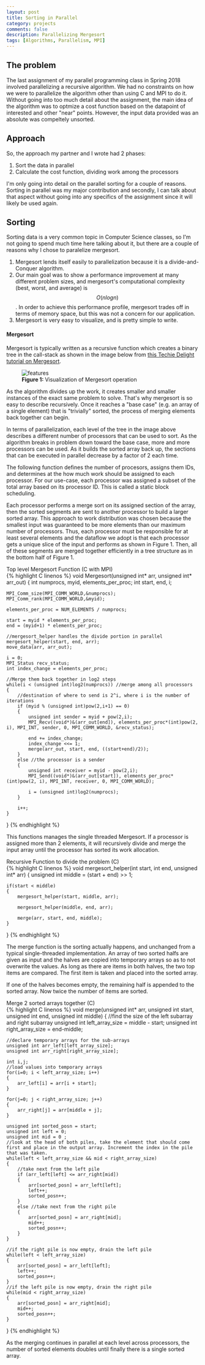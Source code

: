 ```yaml
---
layout: post
title: Sorting in Parallel
category: projects
comments: false
description: Parallelizing Mergesort
tags: [Algorithms, Parallelism, MPI]
---
```


## The problem
The last assignment of my parallel programming class in Spring 2018 involved parallelizing a recursive algorithm. We had no constraints on how we were to parallelize the algorithm other than using C and MPI to do it. Without going into too much detail about the assignment, the main idea of the algorithm was to optmize a cost function based on the datapoint of interested and other "near" points. However, the input data provided was an absolute was compeltely unsorted.

## Approach
So, the approach my partner and I wrote had 2 phases:
1. Sort the data in parallel
2. Calculate the cost function, dividing work among the processors

I'm only going into detail on the parallel sorting for a couple of reasons. Sorting in parallel was my major contribution and secondly, I can talk about that aspect without going into any specifics of the assignment since it will likely be used again.

## Sorting
Sorting data is a very common topic in Computer Science classes, so I'm not going to spend much time here talking about it, but there are a couple of reasons why I chose to paralelize mergesort.

1. Mergesort lends itself easily to parallelization because it is a divide-and-Conquer algorithm.
2. Our main goal was to show a performance improvement at many different problem sizes, and mergesort's computational complexity (best, worst, and average) is $$O(n logn)$$. In order to achieve this performance profile, mergesort trades off in terms of memory space, but this was not a concern for our application.
3. Mergesort is very easy to visualize, and is pretty simple to write.

#### Mergesort
Mergesort is typically written as a recursive function which creates a binary tree in the call-stack as shown in the image below from [this Techie Delight tutorial on Mergesort](http://www.techiedelight.com/merge-sort/).

<figure>
<img alt="features" src="/resources/images/ParallelMergesort/Merge-Sort-Tutorial.png"/>
<figcaption>
<strong>Figure 1: </strong> Visualization of Mergesort operation
</figcaption>
</figure>

As the algorithm divides up the work, it creates smaller and smaller instances of the exact same problem to solve. That's why mergesort is so easy to describe recursively. Once it reaches a "base case" (e.g. an array of a single element) that is "trivially" sorted, the process of merging elements back together can begin.

In terms of parallelization, each level of the tree in the image above describes a different number of processors that can be used to sort. As the algorithm breaks in problem down toward the base case, more and more processors can be used. As it builds the sorted array back up, the sections that can be executed in parallel decrease by a factor of 2 each time.

The following function defines the number of procesors, assigns them IDs, and determines at the how much work should be assigned to each processor. For our use-case, each processor was assigned a subset of the total array based on its processor ID. This is called a static block scheduling.

Each processor performs a merge sort on its assigned section of the array, then the sorted segments are sent to another processor to build a larger sorted array. This approach to work distribution was chosen because the smallest input was guaranteed to be more elements than our maximum number of processors. Thus, each processor must be responsible for at least several elements and the dataflow we adopt is that each processor gets a unique slice of the input and performs as shown in Figure 1. Then, all of these segments are merged together efficiently in a tree structure as in the bottom half of Figure 1.
<div
class="env-header"> Top level Mergesort Function (C with MPI) </div>
{% highlight C linenos %}
void Mergesort(unsigned int* arr, unsigned int* arr_out)
{
    int numprocs, myid, elements_per_proc;
    int start, end, i;

    MPI_Comm_size(MPI_COMM_WORLD,&numprocs);
    MPI_Comm_rank(MPI_COMM_WORLD,&myid);

    elements_per_proc = NUM_ELEMENTS / numprocs;

    start = myid * elements_per_proc;
    end = (myid+1) * elements_per_proc;

    //mergesort_helper handles the divide portion in parallel
    mergesort_helper(start, end, arr);
    move_data(arr, arr_out);

    i = 0;
    MPI_Status recv_status;
    int index_change = elements_per_proc;

    //Merge them back together in log2 steps
    while(i < (unsigned int)log2(numprocs)) //merge among all processors
    {
        //destination of where to send is 2^i, where i is the number of iterations
        if (myid % (unsigned int)pow(2,i+1) == 0)
        {
            unsigned int sender = myid + pow(2,i);
            MPI_Recv((void*)&(arr_out[end]), elements_per_proc*(int)pow(2, i), MPI_INT, sender, 0, MPI_COMM_WORLD, &recv_status);

            end += index_change;
            index_change <<= 1;
            merge(arr_out, start, end, ((start+end)/2));
        }
        else //the processor is a sender
        {
            unsigned int receiver = myid - pow(2,i);
            MPI_Send((void*)&(arr_out[start]), elements_per_proc*(int)pow(2, i), MPI_INT, receiver, 0, MPI_COMM_WORLD);

            i = (unsigned int)log2(numprocs);
        }

        i++;
    }
}
{% endhighlight %}

This functions manages the single threaded Mergesort. If a processor is assigned more than 2 elements, it will recursively divide and merge the input array until the processor has sorted its work allocation.
<div
class="env-header"> Recursive Function to divide the problem (C) </div>
{% highlight C linenos %}
void mergesort_helper(int start, int end, unsigned int* arr)
{
    unsigned int middle = (start + end) >> 1;

    if(start < middle)
    {
        mergesort_helper(start, middle, arr);

        mergesort_helper(middle, end, arr);

        merge(arr, start, end, middle);
    }
}
{% endhighlight %}

The merge function is the sorting actually happens, and unchanged from a typical single-threaded implementation. An array of two sorted halfs are given as input and the halves are copied into temporary arrays so as to not overwrite the values. As long as there are items in both halves, the two top items are compared. The first item is taken and placed into the sorted array.

If one of the halves becomes empty, the remaining half is appended to the sorted array. Now twice the number of items are sorted.
<div
class="env-header"> Merge 2 sorted arrays together (C) </div>
{% highlight C linenos %}
void merge(unsigned int* arr, unsigned int start, unsigned int end, unsigned int middle)
{
    //find the size of the left subarray and right subarray
    unsigned int left_array_size = middle - start;
    unsigned int right_array_size = end-middle;

    //declare temporary arrays for the sub-arrays
    unsigned int arr_left[left_array_size];
    unsigned int arr_right[right_array_size];

    int i,j;
    //load values into temporary arrays
    for(i=0; i < left_array_size; i++)
    {
        arr_left[i] = arr[i + start];
    }

    for(j=0; j < right_array_size; j++)
    {
        arr_right[j] = arr[middle + j];
    }

    unsigned int sorted_posn = start;
    unsigned int left = 0;
    unsigned int mid = 0 ;
    //look at the head of both piles, take the element that should come first and place in the output array. Increment the index in the pile that was taken.
    while(left < left_array_size && mid < right_array_size)
    {
        //take next from the left pile
        if (arr_left[left] <= arr_right[mid])
        {
            arr[sorted_posn] = arr_left[left];
            left++;
            sorted_posn++;
        }
        else //take next from the right pile
        {
            arr[sorted_posn] = arr_right[mid];
            mid++;
            sorted_posn++;
        }
    }

    //if the right pile is now empty, drain the left pile
    while(left < left_array_size)
    {
        arr[sorted_posn] = arr_left[left];
        left++;
        sorted_posn++;
    }
    //if the left pile is now empty, drain the right pile
    while(mid < right_array_size)
    {
        arr[sorted_posn] = arr_right[mid];
        mid++;
        sorted_posn++;
    }
}
{% endhighlight %}

As the merging continues in parallel at each level across processors, the number of sorted elements doubles until finally there is a single sorted array.
